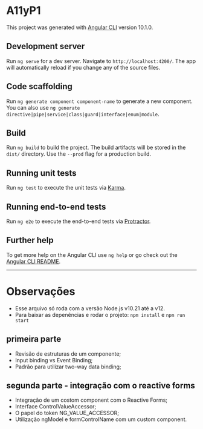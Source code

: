 # A11yP1

This project was generated with [Angular CLI](https://github.com/angular/angular-cli) version 10.1.0.

## Development server

Run `ng serve` for a dev server. Navigate to `http://localhost:4200/`. The app will automatically reload if you change any of the source files.

## Code scaffolding

Run `ng generate component component-name` to generate a new component. You can also use `ng generate directive|pipe|service|class|guard|interface|enum|module`.

## Build

Run `ng build` to build the project. The build artifacts will be stored in the `dist/` directory. Use the `--prod` flag for a production build.

## Running unit tests

Run `ng test` to execute the unit tests via [Karma](https://karma-runner.github.io).

## Running end-to-end tests

Run `ng e2e` to execute the end-to-end tests via [Protractor](http://www.protractortest.org/).

## Further help

To get more help on the Angular CLI use `ng help` or go check out the [Angular CLI README](https://github.com/angular/angular-cli/blob/master/README.md).

____________________________________________________________________

# Observações

- Esse arquivo só roda  com a versão Node.js v10.21 até a v12.
- Para baixar as depenências e rodar o projeto: `npm install` e `npm run start`

## primeira parte
- Revisão de estruturas de um componente;
- Input binding vs Event Binding;
- Padrão para utilizar two-way data binding;

## segunda parte - integração com o reactive forms
- Integração de um costom component com o Reactive Forms;
- Interface ControlValueAccessor;
- O papel do token NG_VALUE_ACCESSOR;
- Utilização ngModel e formControlName com um custom component.

